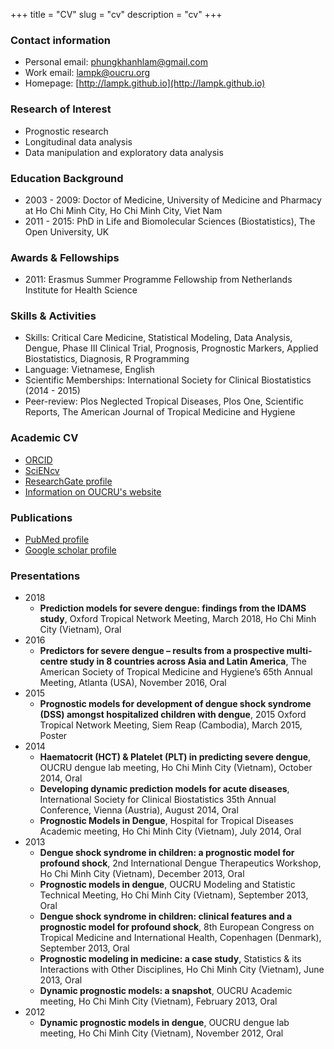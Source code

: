 +++
title = "CV"
slug = "cv"
description = "cv"
+++

### Contact information
* Personal email: [phungkhanhlam@gmail.com](phungkhanhlam@gmail.com)
* Work email: [lampk@oucru.org](lampk@oucru.org)
* Homepage: [http://lampk.github.io](http://lampk.github.io)

### Research of Interest
* Prognostic research
* Longitudinal data analysis
* Data manipulation and exploratory data analysis

### Education Background
* 2003 - 2009: Doctor of Medicine, University of Medicine and Pharmacy at Ho Chi Minh City, Ho Chi Minh City, Viet Nam 
* 2011 - 2015: PhD in Life and Biomolecular Sciences (Biostatistics), The Open University, UK

### Awards & Fellowships
* 2011: Erasmus Summer Programme Fellowship from Netherlands Institute for Health Science

### Skills & Activities
* Skills: Critical Care Medicine, Statistical Modeling, Data Analysis, Dengue, Phase III Clinical Trial, Prognosis, Prognostic Markers, Applied Biostatistics, Diagnosis, R Programming
* Language: Vietnamese, English
* Scientific Memberships: International Society for Clinical Biostatistics (2014 - 2015)
* Peer-review: Plos Neglected Tropical Diseases, Plos One, Scientific Reports, The American Journal of Tropical Medicine and Hygiene

### Academic CV
* [ORCID](http://orcid.org/0000-0001-7968-473X)
* [SciENcv](http://www.ncbi.nlm.nih.gov/myncbi/phungkhanhlam/cv/71570/)
* [ResearchGate profile](http://www.researchgate.net/profile/Phung_Lam2)
* [Information on OUCRU's website](http://www.oucru.org/dr-phung-khanh-lam/)

### Publications
* [PubMed profile](https://www.ncbi.nlm.nih.gov/pubmed/?term=Lam+Phung+Khanh%5BAuthor%5D+OR+Phung+Lam+Khanh%5BAuthor%5D+OR+Phung+KL%5BAuthor%5D+OR+Khanh+Lam+P%5BAuthor%5D) 
* [Google scholar profile](https://scholar.google.com.vn/citations?user=sLksiNsAAAAJ&hl=en)

### Presentations
* 2018
    + __Prediction models for severe dengue: findings from the IDAMS study__, Oxford Tropical Network Meeting, March 2018, Ho Chi Minh City (Vietnam), Oral
* 2016
    + __Predictors for severe dengue – results from a prospective multi-centre study in 8 countries across Asia and Latin America__, The American Society of Tropical Medicine and Hygiene’s 65th Annual Meeting, Atlanta (USA), November 2016, Oral
* 2015
    + __Prognostic models for development of dengue shock syndrome (DSS) amongst hospitalized children with dengue__, 2015 Oxford Tropical Network Meeting, Siem Reap (Cambodia), March 2015, Poster
* 2014
    + __Haematocrit (HCT) & Platelet (PLT) in predicting severe dengue__,  OUCRU dengue lab meeting, Ho Chi Minh City (Vietnam), October 2014, Oral
    + __Developing dynamic prediction models for acute diseases__, International Society for Clinical Biostatistics 35th Annual Conference, Vienna (Austria), August 2014, Oral
    + __Prognostic Models in Dengue__, Hospital for Tropical Diseases Academic meeting, Ho Chi Minh City (Vietnam), July 2014, Oral
* 2013
    + __Dengue shock syndrome in children: a prognostic model for profound shock__, 2nd International Dengue Therapeutics Workshop, Ho Chi Minh City (Vietnam), December 2013, Oral
    + __Prognostic models in dengue__, OUCRU Modeling and Statistic Technical Meeting, Ho Chi Minh City (Vietnam), September 2013, Oral
    + __Dengue shock syndrome in children: clinical features and a prognostic model for profound shock__, 8th European Congress on Tropical Medicine and International Health, Copenhagen (Denmark), September 2013, Oral
    + __Prognostic modeling in medicine: a case study__, Statistics & its Interactions with Other Disciplines, Ho Chi Minh City (Vietnam), June 2013, Oral
    + __Dynamic prognostic models: a snapshot__, OUCRU Academic meeting, Ho Chi Minh City (Vietnam), February 2013, Oral
* 2012
    + __Dynamic prognostic models in dengue__, OUCRU dengue lab meeting, Ho Chi Minh City (Vietnam), November 2012, Oral